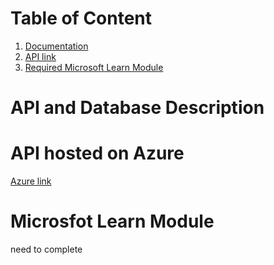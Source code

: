 # Table of Content
1. [Documentation](#database-and-api)
2. [API link](#host-link)
3. [Required Microsoft Learn Module](#module)


# API and Database Description <a name = "database-and-api"></a>

# API hosted on Azure <a name = "host-link"></a>
[Azure link](https://msa-school-sims.azurewebsites.net/index.html)

# Microsfot Learn Module<a name ="module"></a>
need to complete